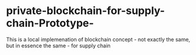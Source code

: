 # private-blockchain-for-supply-chain-Prototype-
This is a local implemenation of blockchain concept - not exactly the same, but in essence the same - for supply chain 
